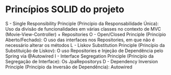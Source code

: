 # Princípios SOLID do projeto

S - Single Responsibility Principle (Princípio da Responsabilidade Única): Uso da divisão de funcionalidades em várias classes no contexto de MVC (Movie-View-Controller) + Repositories
O - Open/Closed Principle (Princípio Aberto/Fechado): O uso das interfaces nos Repositories, em que não é necessário alterar os métodos
L - Liskov Substitution Principle (Princípio da Substituição de Liskov): O uso Repositories e Injeção de Dependência pelo Spring via @Autowired
I - Interface Segregation Principle (Princípio da Segregação de Interface): Os JpaRepositorys
D - Dependency Inversion Principle (Princípio da Inversão de Dependência): Autowired

